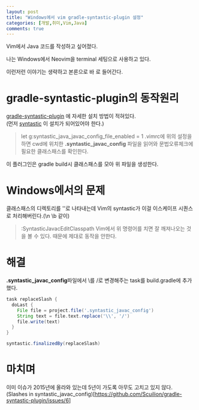 ```yaml
---
layout: post
title: "Windows에서 vim gradle-syntastic-plugin 설정"
categories: [개발,취미,Vim,Java]
comments: true
---
```

Vim에서 Java 코드를 작성하고 싶어졌다.

나는 Windows에서 Neovim을 terminal 세팅으로 사용하고 있다. 

이런저런 이야기는 생략하고 본론으로 바 로 들어간다.  

# gradle-syntastic-plugin의 동작원리
[gradle-syntastic-plugin](https://github.com/Scuilion/gradle-syntastic-plugin) 에 자세한 설치 방법이 적혀있다.  
(먼저 [syntastic](https://github.com/vim-syntastic/syntastic) 이 설치가 되어있어야 한다.)

> let g:syntastic_java_javac_config_file_enabled = 1
.vimrc에 위의 설정을 하면 cwd에 위치한 **.syntastic_javac_config** 파일을 읽어와 문법오류체크에 필요한 클래스패스를 확인한다.  

이 플러그인은 gradle build시 클래스패스를 모아 위 파일을 생성한다.  

# Windows에서의 문제
클래스패스의 디렉토리를 '\'로 나타내는데 Vim의 syntastic가 이걸 이스케이프 시퀀스로 처리해버린다.(\n \b 같이)  
> :SyntasticJavacEditClasspath
Vim에서 위 명령어를 치면 잘 깨져나오는 것을 볼 수 있다. 
때문에 제대로 동작을 안한다.  

# 해결
**.syntastic_javac_config**파일에서 \를 /로 변경해주는 task를 build.gradle에 추가했다.  

```groovy
task replaceSlash {
  doLast {
    File file = project.file('.syntastic_javac_config')
    String text = file.text.replace('\\', '/')
    file.write(text)
  }
}

syntastic.finalizedBy(replaceSlash)
```

# 마치며
이미 이슈가 2015년에 올라와 있는데 5년이 가도록 아무도 고치고 있지 않다.  
(Slashes in syntastic_javac_config)[https://github.com/Scuilion/gradle-syntastic-plugin/issues/6]

